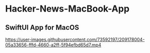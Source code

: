 # Hacker-News-MacBook-App

## SwiftUI App for MacOS

https://user-images.githubusercontent.com/73592197/209178004-05a33656-fffd-4660-a2ff-5f94efbd65d7.mp4

